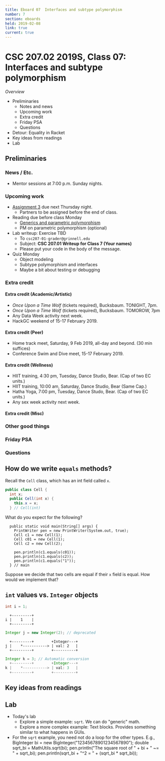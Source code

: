 ```yaml
---
title: Eboard 07  Interfaces and subtype polymorphism
number: 7
section: eboards
held: 2019-02-08
link: true
current: true
---
```

CSC 207.02 2019S, Class 07:  Interfaces and subtype polymorphism
================================================================

_Overview_

* Preliminaries
    * Notes and news
    * Upcoming work
    * Extra credit
    * Friday PSA
    * Questions
* Detour: Equality in Racket
* Key ideas from readings
* Lab

Preliminaries
-------------

### News / Etc.

* Mentor sessions at 7:00 p.m. Sunday nights.

### Upcoming work

* [Assignment 3](../assignments/assignment03) due next Thursday night.
    * Partners to be assigned before the end of class.
* Reading due before class Monday
    * [Generics and parametric polymorphism](../readings/generics)
    * PM on parametric polymorphism (optional)
* Lab writeup: Exercise TBD
    * To `csc207-01-grader@grinnell.edu`
    * Subject: **CSC 207.01 Writeup for Class 7 (Your names)**
    * Please put your code in the body of the message.
* Quiz Monday
    * Object modeling
    * Subtype polymorphism and interfaces
    * Maybe a bit about testing or debugging

### Extra credit

#### Extra credit (Academic/Artistic)

* _Once Upon a Time Wolf_ (tickets required), Bucksbaum.
  TONIGHT, 7pm.
* _Once Upon a Time Wolf_ (tickets required), Bucksbaum.
  TOMOROW, 7pm
* Any Data Week activity next week.
* HackGC weekend of 15-17 February 2019.

#### Extra credit (Peer)

* Home track meet, Saturday, 9 Feb 2019, all-day and beyond.  (30 min suffices)
* Conference Swim and Dive meet, 15-17 February 2019.  

#### Extra credit (Wellness)

* HIIT training, 4:30 pm, Tuesday, Dance Studio, Bear.  (Cap of two EC units.)
* HIIT training, 10:00 am, Saturday, Dance Studio, Bear (Same Cap.)
* Hatha Yoga, 7:00 pm, Tuesday, Dance Studo, Bear.  (Cap of two EC units.)
* Any sex week activity next week.

#### Extra credit (Misc)

### Other good things

### Friday PSA


### Questions

How do we write `equals` methods?
---------------------------------

Recall the `Cell` class, which has an int field called `x`.  

```java
public class Cell {
  int x;
  public Cell(int x) {
    this.x = x;
  } // Cell(int)
```

What do you expect for the following?

```
  public static void main(String[] args) {
    PrintWriter pen = new PrintWriter(System.out, true);
    Cell c1 = new Cell(1);
    Cell c01 = new Cell(1);
    Cell c2 = new Cell(2);

    pen.println(c1.equals(c01));
    pen.println(c1.equals(c2));
    pen.println(c1.equals("1"));
  } // main
```

Suppose we decide that two cells are equal if their `x` field is equal.
How would we implement that?

`int` values vs. `Integer` objects
----------------------------------

```java
int i = 1;
```

```text
  +---------+
i |    1    |
  +---------+
```

```java
Integer j = new Integer(2); // deprecated
```

```text
  +---------+        +Integer---+
j |    *-----------> | val: 2   |
  +---------+        +----------+
```

```java
Integer k = 3; // Automatic conversion
  +---------+        +Integer---+
k |    *-----------> | val: 3   |
  +---------+        +----------+
```


Key ideas from readings
-----------------------

Lab
---

* Today's lab
    * Explore a simple example: `sqrt`.  We can do "generic" math.
    * Explore a more complex example: Text blocks.  Provides something
      similar to what happens in GUIs.
* For the `sqrt` example, you need not do a loop for the other types.
  E.g.,
        BigInteger bi = new BigInteger("12345678901234567890");
        double sqrt_bi = MathUtils.sqrt(bi);
        pen.println("The square root of " + bi + " ~= " + sqrt_bi);
        pen.println(sqrt_bi + "^2 = " + (sqrt_bi * sqrt_bi));

